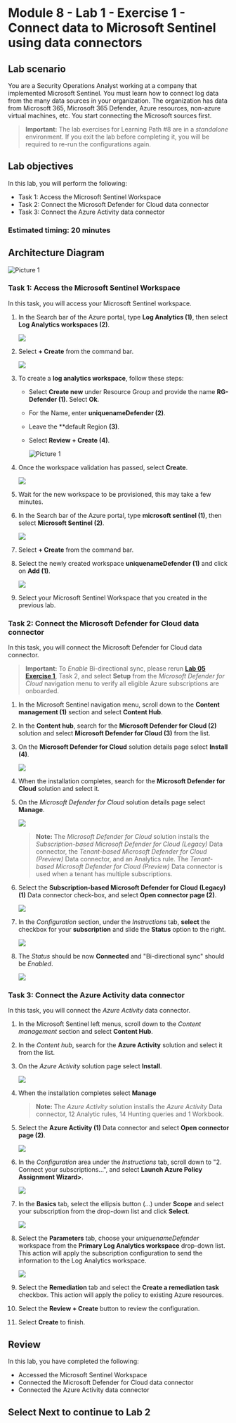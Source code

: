 # Module 8 - Lab 1 - Exercise 1 - Connect data to Microsoft Sentinel using data connectors

## Lab scenario

You are a Security Operations Analyst working at a company that implemented Microsoft Sentinel. You must learn how to connect log data from the many data sources in your organization. The organization has data from Microsoft 365, Microsoft 365 Defender, Azure resources, non-azure virtual machines, etc. You start connecting the Microsoft sources first.

>**Important:** The lab exercises for Learning Path #8 are in a *standalone* environment. If you exit the lab before completing it, you will be required to re-run the configurations again.

## Lab objectives
 In this lab, you will perform the following:
- Task 1: Access the Microsoft Sentinel Workspace
- Task 2: Connect the Microsoft Defender for Cloud data connector
- Task 3: Connect the Azure Activity data connector

### Estimated timing: 20 minutes

## Architecture Diagram

  ![Picture 1](../Media/mod8arch.png)

### Task 1: Access the Microsoft Sentinel Workspace

In this task, you will access your Microsoft Sentinel workspace.

1. In the Search bar of the Azure portal, type **Log Analytics (1)**, then select **Log Analytics workspaces (2)**.

   ![](../Media/l8e132.png)

1. Select **+ Create** from the command bar.

   ![](../Media/l8e133.png)

1. To create a **log analytics workspace**, follow these steps:

    - Select **Create new** under Resource Group and provide the name **RG-Defender (1)**. Select **Ok**.
    - For the Name, enter **uniquenameDefender (2)**.
    - Leave the **default Region **(3)**.
    - Select **Review + Create (4)**.

      ![Picture 1](../Media/loganalytics1.png)

1. Once the workspace validation has passed, select **Create**.

   ![](../Media/l8e135.png)

1. Wait for the new workspace to be provisioned, this may take a few minutes.
 
1. In the Search bar of the Azure portal, type **microsoft sentinel (1)**, then select **Microsoft Sentinel (2)**.

   ![](../Media/l8e129.png)

1. Select **+ Create** from the command bar.

 1. Select the newly created workspace **uniquenameDefender (1)** and click on **Add (1)**.
  
    ![](../Media/l8e131.png)

1. Select your Microsoft Sentinel Workspace that you created in the previous lab.

### Task 2: Connect the Microsoft Defender for Cloud data connector

In this task, you will connect the Microsoft Defender for Cloud data connector.

  >**Important:** To *Enable* Bi-directional sync, please rerun  **[Lab 05 Exercise 1](https://microsoftlearning.github.io/SC-200T00A-Microsoft-Security-Operations-Analyst/Instructions/Labs/LAB_AK_05_Lab1_Ex01_Enable_MDC.html)**, Task 2, and select **Setup** from the *Microsoft Defender for Cloud* navigation menu to verify all eligible Azure subscriptions are onboarded.

1. In the Microsoft Sentinel navigation menu, scroll down to the **Content management (1)** section and select **Content Hub**.

1.  In the **Content hub**, search for the **Microsoft Defender for Cloud (2)** solution and select **Microsoft Defender for Cloud (3)** from the list.

1. On the **Microsoft Defender for Cloud** solution details page select **Install (4)**.

   ![](../Media/l8e136.png)

1. When the installation completes,  search for the **Microsoft Defender for Cloud** solution and select it.

1. On the *Microsoft Defender for Cloud* solution details page select **Manage**.

    ![](../Media/l8e137.png)

    >**Note:** The *Microsoft Defender for Cloud* solution installs the *Subscription-based Microsoft Defender for Cloud (Legacy)* Data connector, the *Tenant-based Microsoft Defender for Cloud (Preview)* Data connector, and an Analytics rule. The *Tenant-based Microsoft Defender for Cloud (Preview)* Data connector is used when a tenant has multiple subscriptions.

1. Select the **Subscription-based Microsoft Defender for Cloud (Legacy) (1)** Data connector check-box, and select **Open connector page (2)**.

   ![](../Media/l8e138.png)

1. In the *Configuration* section, under the *Instructions* tab, **select** the checkbox for your **subscription** and slide the **Status** option to the right.

    ![](../Media/l8e139.png)

1. The *Status* should be now **Connected** and "Bi-directional sync" should be *Enabled*.

    ![](../Media/l8e140.png)

    <!--- 1. Scroll down and under the *Create incidents - Recommended!* area, verify that *Create incidents automatically from all alerts generated in this connected service* is **Enabled**. --->

### Task 3: Connect the Azure Activity data connector

In this task, you will connect the *Azure Activity* data connector.

1. In the Microsoft Sentinel left menus, scroll down to the *Content management* section and select **Content Hub**.

1. In the *Content hub*, search for the **Azure Activity** solution and select it from the list.

1. On the *Azure Activity* solution page select **Install**.

   ![](../Media/l8e141.png)

1. When the installation completes select **Manage**

    >**Note:** The *Azure Activity* solution installs the *Azure Activity* Data connector, 12 Analytic rules, 14 Hunting queries and 1 Workbook.

1. Select the **Azure Activity (1)** Data connector and select **Open connector page (2)**.

    ![](../Media/l8e143.png)

1. In the *Configuration* area under the *Instructions* tab, scroll down to "2. Connect your subscriptions...", and select **Launch Azure Policy Assignment Wizard>**.

    ![](../Media/l8e142.png)

1. In the **Basics** tab, select the ellipsis button (...) under **Scope** and select your subscription from the drop-down list and click **Select**.

    ![](../Media/l8e144.png)

1. Select the **Parameters** tab, choose your *uniquenameDefender* workspace from the **Primary Log Analytics workspace** drop-down list. This action will apply the subscription configuration to send the information to the Log Analytics workspace.

    ![](../Media/l8e145.png)

1. Select the **Remediation** tab and select the **Create a remediation task** checkbox. This action will apply the policy to existing Azure resources.

1. Select the **Review + Create** button to review the configuration.

1. Select **Create** to finish.

## Review
In this lab, you have completed the following:

- Accessed the Microsoft Sentinel Workspace
- Connected the Microsoft Defender for Cloud data connector
- Connected the Azure Activity data connector

## Select **Next** to continue to Lab 2

